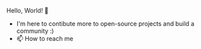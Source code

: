   Hello, World! 👋 
- I'm here to contibute more to open-source projects and build a community :)
- 📫 How to reach me 


